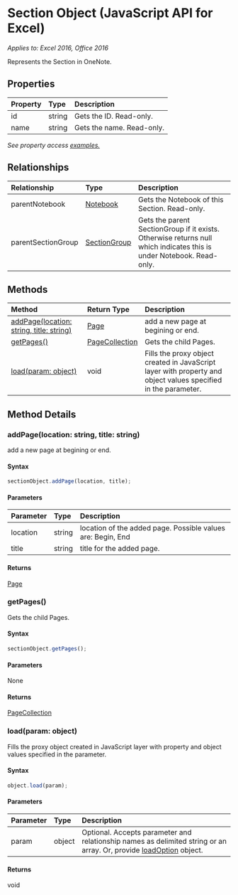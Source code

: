 # Section Object (JavaScript API for Excel)

_Applies to: Excel 2016, Office 2016_

Represents the Section in OneNote.

## Properties

| Property	   | Type	|Description
|:---------------|:--------|:----------|
|id|string|Gets the ID. Read-only.|
|name|string|Gets the name. Read-only.|

_See property access [examples.](#property-access-examples)_

## Relationships
| Relationship | Type	|Description|
|:---------------|:--------|:----------|
|parentNotebook|[Notebook](notebook.md)|Gets the Notebook of this Section. Read-only.|
|parentSectionGroup|[SectionGroup](sectiongroup.md)|Gets the parent SectionGroup if it exists. Otherwise returns null which indicates this is under Notebook. Read-only.|

## Methods

| Method		   | Return Type	|Description|
|:---------------|:--------|:----------|
|[addPage(location: string, title: string)](#addpagelocation-string-title-string)|[Page](page.md)|add a new page at begining or end.|
|[getPages()](#getpages)|[PageCollection](pagecollection.md)|Gets the child Pages.|
|[load(param: object)](#loadparam-object)|void|Fills the proxy object created in JavaScript layer with property and object values specified in the parameter.|

## Method Details


### addPage(location: string, title: string)
add a new page at begining or end.

#### Syntax
```js
sectionObject.addPage(location, title);
```

#### Parameters
| Parameter	   | Type	|Description|
|:---------------|:--------|:----------|
|location|string|location of the added page.  Possible values are: Begin, End|
|title|string|title for the added page.|

#### Returns
[Page](page.md)

### getPages()
Gets the child Pages.

#### Syntax
```js
sectionObject.getPages();
```

#### Parameters
None

#### Returns
[PageCollection](pagecollection.md)

### load(param: object)
Fills the proxy object created in JavaScript layer with property and object values specified in the parameter.

#### Syntax
```js
object.load(param);
```

#### Parameters
| Parameter	   | Type	|Description|
|:---------------|:--------|:----------|
|param|object|Optional. Accepts parameter and relationship names as delimited string or an array. Or, provide [loadOption](loadoption.md) object.|

#### Returns
void
